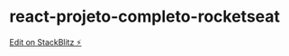 # react-projeto-completo-rocketseat

[Edit on StackBlitz ⚡️](https://stackblitz.com/edit/react-projeto-completo-rocketseat)